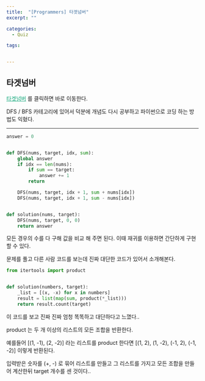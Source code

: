 ```yaml
---
title:  "[Programmers] 타겟넘버"
excerpt: ""

categories:
  - Quiz

tags:


---
```


## 타겟넘버

<a href="https://programmers.co.kr/learn/courses/30/lessons/43165" style="color:#0FA678" target="_blank">타겟넘버</a> 를 클릭하면 바로 이동한다.

DFS / BFS 카테고리에 있어서 덕분에 개념도 다시 공부하고 파이썬으로 코딩 하는 방법도 익혔다.

---

```python
answer = 0


def DFS(nums, target, idx, sum):
	global answer
	if idx == len(nums):
		if sum == target:
			answer += 1
		return

	DFS(nums, target, idx + 1, sum + nums[idx])
	DFS(nums, target, idx + 1, sum - nums[idx])


def solution(nums, target):
	DFS(nums, target, 0, 0)
	return answer
```

모든 경우의 수를 다 구해 값을 비교 해 주면 된다. 이때 재귀를 이용하면 간단하게 구현 할 수 있다.

문제를 풀고 다른 사람 코드를 보는데 진짜 대단한 코드가 있어서 소개해본다.

```python
from itertools import product


def solution(numbers, target):
    _list = [(x, -x) for x in numbers]
    result = list(map(sum, product(*_list)))
    return result.count(target)
```

이 코드를 보고 진짜 진짜 엄청 똑똑하고 대단하다고 느꼈다..

product 는 두 개 이상의 리스트의 모든 조합을 반환한다.

예를들어 [(1, -1), (2, -2)] 라는 리스트를 product 한다면 [(1, 2), (1, -2), (-1, 2), (-1, -2)] 이렇게 반환된다.

입력받은 숫자를 (+, -) 로 묶어 리스트를 만들고 그 리스트를 가지고 모든 조합을 만들어 계산한뒤 target 개수를 센 것이다..

